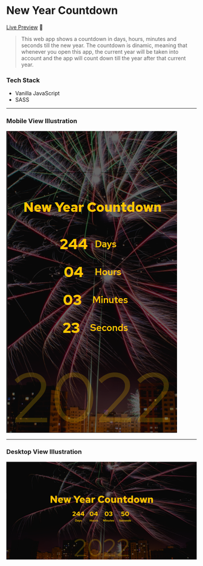# New Year Countdown

[Live Preview](https://jalalmallah.github.io/new-year-countdown/) 🚀

> This web app shows a countdown in days, hours, minutes and seconds till the new year. The countdown is dinamic, meaning that whenever you open this app, the current year will be taken into account and the app will count down till the year after that current year.

### Tech Stack

- Vanilla JavaScript
- SASS

---

### Mobile View Illustration

![cover](./screenshots/mobile.png)

---

### Desktop View Illustration

![cover](./screenshots/desktop.png)

